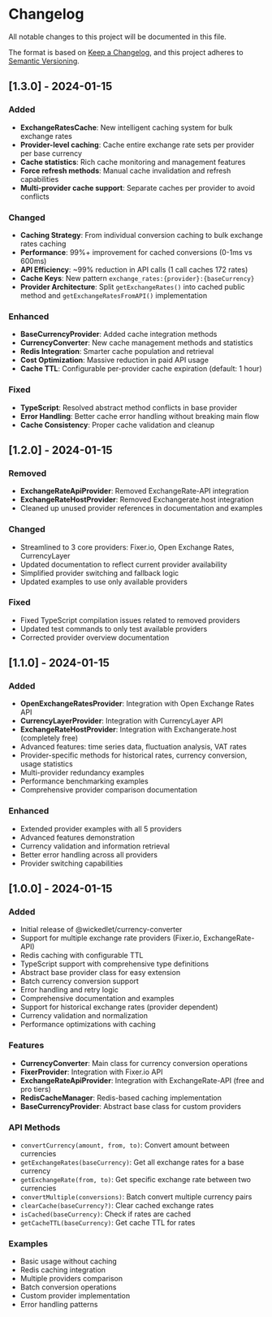 # Changelog

All notable changes to this project will be documented in this file.

The format is based on [Keep a Changelog](https://keepachangelog.com/en/1.0.0/),
and this project adheres to [Semantic Versioning](https://semver.org/spec/v2.0.0.html).

## [1.3.0] - 2024-01-15

### Added
- **ExchangeRatesCache**: New intelligent caching system for bulk exchange rates
- **Provider-level caching**: Cache entire exchange rate sets per provider per base currency
- **Cache statistics**: Rich cache monitoring and management features
- **Force refresh methods**: Manual cache invalidation and refresh capabilities
- **Multi-provider cache support**: Separate caches per provider to avoid conflicts

### Changed
- **Caching Strategy**: From individual conversion caching to bulk exchange rates caching
- **Performance**: 99%+ improvement for cached conversions (0-1ms vs 600ms)
- **API Efficiency**: ~99% reduction in API calls (1 call caches 172 rates)
- **Cache Keys**: New pattern `exchange_rates:{provider}:{baseCurrency}`
- **Provider Architecture**: Split `getExchangeRates()` into cached public method and `getExchangeRatesFromAPI()` implementation

### Enhanced
- **BaseCurrencyProvider**: Added cache integration methods
- **CurrencyConverter**: New cache management methods and statistics
- **Redis Integration**: Smarter cache population and retrieval
- **Cost Optimization**: Massive reduction in paid API usage
- **Cache TTL**: Configurable per-provider cache expiration (default: 1 hour)

### Fixed
- **TypeScript**: Resolved abstract method conflicts in base provider
- **Error Handling**: Better cache error handling without breaking main flow
- **Cache Consistency**: Proper cache validation and cleanup

## [1.2.0] - 2024-01-15

### Removed
- **ExchangeRateApiProvider**: Removed ExchangeRate-API integration
- **ExchangeRateHostProvider**: Removed Exchangerate.host integration  
- Cleaned up unused provider references in documentation and examples

### Changed
- Streamlined to 3 core providers: Fixer.io, Open Exchange Rates, CurrencyLayer
- Updated documentation to reflect current provider availability
- Simplified provider switching and fallback logic
- Updated examples to use only available providers

### Fixed
- Fixed TypeScript compilation issues related to removed providers
- Updated test commands to only test available providers
- Corrected provider overview documentation

## [1.1.0] - 2024-01-15

### Added
- **OpenExchangeRatesProvider**: Integration with Open Exchange Rates API
- **CurrencyLayerProvider**: Integration with CurrencyLayer API  
- **ExchangeRateHostProvider**: Integration with Exchangerate.host (completely free)
- Advanced features: time series data, fluctuation analysis, VAT rates
- Provider-specific methods for historical rates, currency conversion, usage statistics
- Multi-provider redundancy examples
- Performance benchmarking examples
- Comprehensive provider comparison documentation

### Enhanced
- Extended provider examples with all 5 providers
- Advanced features demonstration
- Currency validation and information retrieval
- Better error handling across all providers
- Provider switching capabilities

## [1.0.0] - 2024-01-15

### Added
- Initial release of @wickedlet/currency-converter
- Support for multiple exchange rate providers (Fixer.io, ExchangeRate-API)
- Redis caching with configurable TTL
- TypeScript support with comprehensive type definitions
- Abstract base provider class for easy extension
- Batch currency conversion support
- Error handling and retry logic
- Comprehensive documentation and examples
- Support for historical exchange rates (provider dependent)
- Currency validation and normalization
- Performance optimizations with caching

### Features
- **CurrencyConverter**: Main class for currency conversion operations
- **FixerProvider**: Integration with Fixer.io API
- **ExchangeRateApiProvider**: Integration with ExchangeRate-API (free and pro tiers)
- **RedisCacheManager**: Redis-based caching implementation
- **BaseCurrencyProvider**: Abstract base class for custom providers

### API Methods
- `convertCurrency(amount, from, to)`: Convert amount between currencies
- `getExchangeRates(baseCurrency)`: Get all exchange rates for a base currency
- `getExchangeRate(from, to)`: Get specific exchange rate between two currencies
- `convertMultiple(conversions)`: Batch convert multiple currency pairs
- `clearCache(baseCurrency?)`: Clear cached exchange rates
- `isCached(baseCurrency)`: Check if rates are cached
- `getCacheTTL(baseCurrency)`: Get cache TTL for rates

### Examples
- Basic usage without caching
- Redis caching integration
- Multiple providers comparison
- Batch conversion operations
- Custom provider implementation
- Error handling patterns
